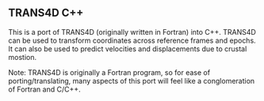## TRANS4D C++

This is a port of TRANS4D (originally written in Fortran) into C++.
TRANS4D can be used to transform coordinates across reference frames and epochs.
It can also be used to predict velocities and displacements due to crustal mostion.

Note: TRANS4D is originally a Fortran program, so for ease of porting/translating,
many aspects of this port will feel like a conglomeration of Fortran and C/C++.